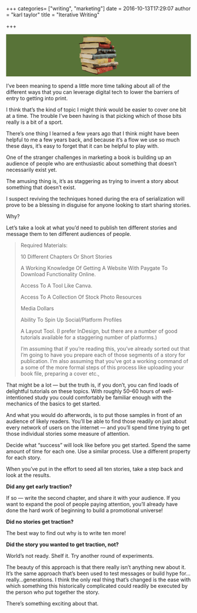 +++
categories= ["writing", "marketing"]
date = 2016-10-13T17:29:07 
author = "karl taylor"
title = "Iterative Writing"

+++

  ![](https://raw.githubusercontent.com/karljtaylor/kjt/blog/content/assets/70681-1gu0gi2elb2j-3ryotpk_xa.png)  


 I’ve been meaning to spend a little more time talking about all of the different ways that you can leverage digital tech to lower the barriers of entry to getting into print.

 I think that’s the kind of topic I might think would be easier to cover one bit at a time. The trouble I’ve been having is that picking which of those bits really is a bit of a sport.

 There’s one thing I learned a few years ago that I think might have been helpful to me a few years back, and because it’s a flow we use so much these days, it’s easy to forget that it can be helpful to play with.

 One of the stranger challenges in marketing a book is building up an audience of people who are enthusiastic about something that doesn’t necessarily exist yet.

 The amusing thing is, it’s as staggering as trying to invent a story about something that doesn’t exist.

 I suspect reviving the techniques honed during the era of serialization will prove to be a blessing in disguise for anyone looking to start sharing stories.

 Why?

  Let’s take a look at what you’d need to publish ten different stories and message them to ten different audiences of people.


> Required Materials:
>
>  
> 10 Different Chapters Or Short Stories
>
>  
> A Working Knowledge Of Getting A Website With Paygate To Download Functionality Online.
>
>  
> Access To A Tool Like Canva.
>
>  
> Access To A Collection Of Stock Photo Resources
>
>  
> Media Dollars
>
>  
> Ability To Spin Up Social/Platform Profiles
>
>  
> A Layout Tool. (I prefer InDesign, but there are a number of good tutorials available for a staggering number of platforms.)
>
>  I’m assuming that if you’re reading this, you’ve already sorted out that I’m going to have you prepare each of those segments of a story for publication. I’m also assuming that you’ve got a working command of a some of the more formal steps of this process like uploading your book file, preparing a cover etc.,

 That might be a lot — but the truth is, if you don’t, you can find loads of delightful tutorials on these topics. With roughly 50–60 hours of well-intentioned study you could comfortably be familiar enough with the mechanics of the basics to get started.

 And what you would do afterwords, is to put those samples in front of an audience of likely readers. You’ll be able to find those readily on just about every network of users on the internet — and you’ll spend time trying to get those individual stories some measure of attention.

 Decide what “success” will look like before you get started. Spend the same amount of time for each one. Use a similar process. Use a different property for each story.

 When you’ve put in the effort to seed all ten stories, take a step back and look at the results.

 **Did any get early traction?**

 If so — write the second chapter, and share it with your audience. If you want to expand the pool of people paying attention, you’ll already have done the hard work of beginning to build a promotional universe!

 **Did no stories get traction?**

 The best way to find out why is to write ten more!

 **Did the story you wanted to get traction, not?**

 World’s not ready. Shelf it. Try another round of experiments.

  The beauty of this approach is that there really isn’t anything new about it. It’s the same approach that’s been used to test messages or build hype for…really…generations. I think the only real thing that’s changed is the ease with which something this historically complicated could readily be executed by the person who put together the story.

 There’s something exciting about that.
